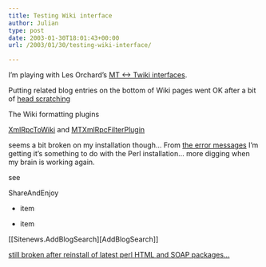 ```yaml
---
title: Testing Wiki interface
author: Julian
type: post
date: 2003-01-30T18:01:43+00:00
url: /2003/01/30/testing-wiki-interface/

---
```

I&#8217;m playing with Les Orchard&#8217;s [MT <-> Twiki interfaces][1].

Putting related blog entries on the bottom of Wiki pages went OK after a bit of [head scratching][2] 

The Wiki formatting plugins
  
[XmlRpcToWiki][3] and [MTXmlRpcFilterPlugin][4] 

seems a bit broken on my installation though&#8230; From [the error messages][5] I&#8217;m getting it&#8217;s something to do with the Perl installation&#8230; more digging when my brain is working again.
  
see
  
ShareAndEnjoy
     
* item
     
* item

[[Sitenews.AddBlogSearch][<nop>AddBlogSearch]]
  
<ins>still broken after reinstall of latest perl HTML and SOAP packages&#8230;<br /> </ins>

 [1]: https://www.decafbad.com/news_archives/000244.phtml#000244
 [2]: https://www.synesthesia.co.uk/cgi-bin/view.cgi/Sitenews/AddBlogSearch
 [3]: https://www.decafbad.com/twiki/bin/view/Main/XmlRpcToWiki
 [4]: https://www.decafbad.com/twiki/bin/view/Main/MTXmlRpcFilterPlugin
 [5]: https://www.synesthesia.co.uk/cgi-bin/view.cgi/Sitenews/BlogTextViaWiki